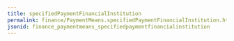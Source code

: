 ```yaml
---
title: specifiedPaymentFinancialInstitution
permalink: finance/PaymentMeans.specifiedPaymentFinancialInstitution.html
jsonid: finance_paymentmeans_specifiedpaymentfinancialinstitution
---
```

